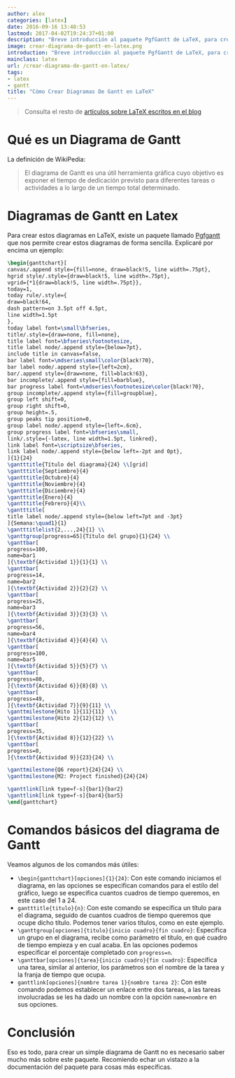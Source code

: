 ```yaml
---
author: alex
categories: [latex]
date: 2016-09-16 13:48:53
lastmod: 2017-04-02T19:24:37+01:00
description: "Breve introducción al paquete PgfGantt de LaTeX, para crear diagramas  de Gantt"
image: crear-diagrama-de-gantt-en-latex.png
introduction: "Breve introducción al paquete PgfGantt de LaTeX, para crear diagramas  de Gantt"
mainclass: latex
url: /crear-diagrama-de-gantt-en-latex/
tags:
- latex
- gantt
title: "Cómo Crear Diagramas De Gantt en LaTeX"
---
```


<figure>
  <amp-img sizes="(min-width: 800px) 800px, 100vw" on="tap:lightbox1" role="button" tabindex="0" layout="responsive" src="/img/crear-diagrama-de-gantt-en-latex.png" alt="Cómo Crear Diagramas De Gantt en LaTeX" title="Cómo Crear Diagramas De Gantt en LaTeX" width="800" height="335"></amp-img>
</figure>

> Consulta el resto de [artículos sobre LaTeX escritos en el blog](/categories/latex "Artículos sobre LaTeX")

# Qué es un Diagrama de Gantt

La definición de WikiPedia:

> El diagrama de Gantt es una útil herramienta gráfica cuyo objetivo es exponer el tiempo de dedicación previsto para diferentes tareas o actividades a lo largo de un tiempo total determinado.

<!--more--><!--ad-->

# Diagramas de Gantt en Latex

Para crear estos diagramas en LaTeX, existe un paquete llamado [Pgfgantt](http://bay.uchicago.edu/CTAN/graphics/pgf/contrib/pgfgantt/pgfgantt.pdf "Documentación de pgfgantt") que nos permite crear estos diagramas de forma sencilla. Explicaré por encima un ejemplo:

```latex
\begin{ganttchart}[
canvas/.append style={fill=none, draw=black!5, line width=.75pt},
hgrid style/.style={draw=black!5, line width=.75pt},
vgrid={*1{draw=black!5, line width=.75pt}},
today=1,
today rule/.style={
draw=black!64,
dash pattern=on 3.5pt off 4.5pt,
line width=1.5pt
},
today label font=\small\bfseries,
title/.style={draw=none, fill=none},
title label font=\bfseries\footnotesize,
title label node/.append style={below=7pt},
include title in canvas=false,
bar label font=\mdseries\small\color{black!70},
bar label node/.append style={left=2cm},
bar/.append style={draw=none, fill=black!63},
bar incomplete/.append style={fill=barblue},
bar progress label font=\mdseries\footnotesize\color{black!70},
group incomplete/.append style={fill=groupblue},
group left shift=0,
group right shift=0,
group height=.5,
group peaks tip position=0,
group label node/.append style={left=.6cm},
group progress label font=\bfseries\small,
link/.style={-latex, line width=1.5pt, linkred},
link label font=\scriptsize\bfseries,
link label node/.append style={below left=-2pt and 0pt},
]{1}{24}
\gantttitle{Título del diagrama}{24} \\[grid]
\gantttitle{Septiembre}{4}
\gantttitle{Octubre}{4}
\gantttitle{Noviembre}{4}
\gantttitle{Diciembre}{4}
\gantttitle{Enero}{4}
\gantttitle{Febrero}{4}\\
\gantttitle[
title label node/.append style={below left=7pt and -3pt}
]{Semana:\quad1}{1}
\gantttitlelist{2,...,24}{1} \\
\ganttgroup[progress=65]{Título del grupo}{1}{24} \\
\ganttbar[
progress=100,
name=bar1
]{\textbf{Actividad 1}}{1}{1} \\
\ganttbar[
progress=14,
name=bar2
]{\textbf{Actividad 2}}{2}{2} \\
\ganttbar[
progress=25,
name=bar3
]{\textbf{Actividad 3}}{3}{3} \\
\ganttbar[
progress=56,
name=bar4
]{\textbf{Actividad 4}}{4}{4} \\
\ganttbar[
progress=100,
name=bar5
]{\textbf{Actividad 5}}{5}{7} \\
\ganttbar[
progress=80,
]{\textbf{Actividad 6}}{8}{8} \\
\ganttbar[
progress=49,
]{\textbf{Actividad 7}}{9}{11} \\
\ganttmilestone{Hito 1}{11}{11}  \\
\ganttmilestone{Hito 2}{12}{12} \\
\ganttbar[
progress=35,
]{\textbf{Actividad 8}}{12}{22} \\
\ganttbar[
progress=0,
]{\textbf{Actividad 9}}{23}{24} \\

\ganttmilestone{Q6 report}{24}{24} \\
\ganttmilestone{M2: Project finished}{24}{24}

\ganttlink[link type=f-s]{bar1}{bar2}
\ganttlink[link type=f-s]{bar4}{bar5}
\end{ganttchart}
```

# Comandos básicos del diagrama de Gantt

Veamos algunos de los comandos más útiles:

- `\begin{ganttchart}[opciones]{1}{24}`: Con este comando iniciamos el diagrama, en las opciones se especifican comandos para el estilo del gráfico, luego se especifica cuantos cuadros de tiempo queremos, en este caso del 1 a 24.
- `gantttitle{titulo}{n}`: Con este comando se especifica un título para el diagrama, seguido de cuantos cuadros de tiempo queremos que ocupe dicho título. Podemos tener varios títulos, como en este ejemplo.
- `\ganttgroup[opciones]{titulo}{inicio cuadro}{fin cuadro}`: Especifica un grupo en el diagrama, recibe como parámetro el título, en qué cuadro de tiempo empieza y en cual acaba. En las opciones podemos especificar el porcentaje completado con `progress=n`.
- `\ganttbar[opciones]{tarea}{inicio cuadro}{fin cuadro}`: Especifica una tarea, similar al anterior, los parámetros son el nombre de la tarea y la franja de tiempo que ocupa.
- `ganttlink[opciones]{nombre tarea 1}{nombre tarea 2}`: Con este comando podemos establecer un enlace entre dos tareas, a las tareas involucradas se les ha dado un nombre con la opción `name=nombre` en sus opciones.

# Conclusión

Eso es todo, para crear un simple diagrama de Gantt no es necesario saber mucho más sobre este paquete. Recomiendo echar un vistazo a la documentación del paquete para cosas más específicas.
